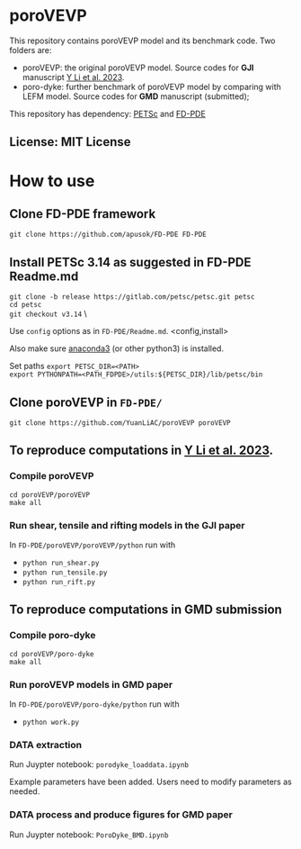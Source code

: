 # poroVEVP
This repository contains poroVEVP model and its benchmark code. Two folders are:

* poroVEVP: the original poroVEVP model. Source codes for **GJI** manuscript [Y Li et al. 2023](https://doi.org/10.1093/gji/ggad173).
* poro-dyke: further benchmark of poroVEVP model by comparing with LEFM model. Source codes for **GMD** manuscript (submitted);


This repository has dependency: [PETSc](https://petsc.org/release/) and [FD-PDE](https://github.com/apusok/FD-PDE)

## License: MIT License

# How to use

## Clone FD-PDE framework
`git clone https://github.com/apusok/FD-PDE FD-PDE`

## Install PETSc 3.14 as suggested in FD-PDE Readme.md 
`git clone -b release https://gitlab.com/petsc/petsc.git petsc` \
`cd petsc` \
`git checkout v3.14` \

Use `config` options as in `FD-PDE/Readme.md`.
<config,install> 

Also make sure [anaconda3](https://www.anaconda.com/products/distribution) (or other python3) is installed.

Set paths
`export PETSC_DIR=<PATH>` \
`export PYTHONPATH=<PATH_FDPDE>/utils:${PETSC_DIR}/lib/petsc/bin`

## Clone poroVEVP in `FD-PDE/`
`git clone https://github.com/YuanLiAC/poroVEVP poroVEVP`

## To reproduce computations in [Y Li et al. 2023](https://doi.org/10.1093/gji/ggad173).

### Compile poroVEVP 
`cd poroVEVP/poroVEVP` \
`make all`

### Run shear, tensile and rifting models in the GJI paper
In `FD-PDE/poroVEVP/poroVEVP/python` run with
* `python run_shear.py`
* `python run_tensile.py`
* `python run_rift.py`


## To reproduce computations in GMD submission 

### Compile poro-dyke 
`cd poroVEVP/poro-dyke` \
`make all`

### Run poroVEVP models in GMD paper
In `FD-PDE/poroVEVP/poro-dyke/python` run with
* `python work.py`

### DATA extraction
Run Juypter notebook: `porodyke_loaddata.ipynb`

Example parameters have been added. Users need to modify parameters as needed.

### DATA process and produce figures for GMD paper

Run Juypter notebook: `PoroDyke_BMD.ipynb`



